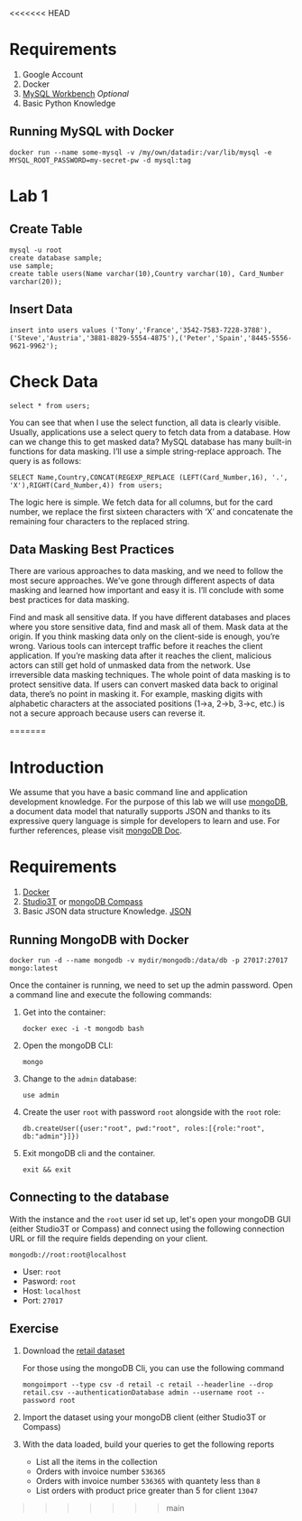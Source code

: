<<<<<<< HEAD
# Requirements

1. Google Account
2. Docker
3. [MySQL Workbench](https://www.mysql.com/products/workbench/) *Optional*
4. Basic Python Knowledge

## Running MySQL with Docker

```
docker run --name some-mysql -v /my/own/datadir:/var/lib/mysql -e MYSQL_ROOT_PASSWORD=my-secret-pw -d mysql:tag
```



# Lab 1

## Create Table
```
mysql -u root
create database sample;
use sample;
create table users(Name varchar(10),Country varchar(10), Card_Number varchar(20));
```

## Insert Data

```
insert into users values ('Tony','France','3542-7583-7228-3788'),('Steve','Austria','3881-8829-5554-4875'),('Peter','Spain','8445-5556-9621-9962');
```

# Check Data

```
select * from users;
```

You can see that when I use the select function, all data is clearly visible. Usually, applications use a select query to fetch data from a database. How can we change this to get masked data? MySQL database has many built-in functions for data masking. I’ll use a simple string-replace approach. The query is as follows:

```
SELECT Name,Country,CONCAT(REGEXP_REPLACE (LEFT(Card_Number,16), '.', 'X'),RIGHT(Card_Number,4)) from users;

```
The logic here is simple. We fetch data for all columns, but for the card number, we replace the first sixteen characters with ‘X’ and concatenate the remaining four characters to the replaced string. 


## Data Masking Best Practices
There are various approaches to data masking, and we need to follow the most secure approaches. We’ve gone through different aspects of data masking and learned how important and easy it is. I’ll conclude with some best practices for data masking.

Find and mask all sensitive data. If you have different databases and places where you store sensitive data, find and mask all of them.
Mask data at the origin. If you think masking data only on the client-side is enough, you’re wrong. Various tools can intercept traffic before it reaches the client application. If you’re masking data after it reaches the client, malicious actors can still get hold of unmasked data from the network.
Use irreversible data masking techniques. The whole point of data masking is to protect sensitive data. If users can convert masked data back to original data, there’s no point in masking it. For example, masking digits with alphabetic characters at the associated positions (1->a, 2->b, 3->c, etc.) is not a secure approach because users can reverse it.


=======
# Introduction

We assume that you have a basic command line  and application development knowledge.
For the purpose of this lab we will use 
[mongoDB](https://www.mongodb.com/), a document data model that naturally supports JSON and thanks to its expressive query language is simple for developers to learn and use.
For further references, please visit [mongoDB Doc](https://docs.mongodb.com/). 

# Requirements

1. [Docker](https://docs.docker.com/engine/install/)
2. [Studio3T](https://studio3t.com/download/) or [mongoDB Compass](https://www.mongodb.com/es/products/compass)
3. Basic JSON data structure Knowledge. [JSON](https://www.w3resource.com/JSON/structures.php)

## Running MongoDB with Docker

```
docker run -d --name mongodb -v mydir/mongodb:/data/db -p 27017:27017 mongo:latest
```

Once the container is running, we need to set up the admin password. Open a command line and execute the following commands:

1. Get into the container:
    ```
    docker exec -i -t mongodb bash
    ```

2. Open the mongoDB CLI:
    ```
    mongo
    ```

3. Change to the `admin` database:
    ```
    use admin
    ```

4. Create the user `root` with password `root` alongside with the `root` role:
    ```
    db.createUser({user:"root", pwd:"root", roles:[{role:"root", db:"admin"}]})
    ```

5. Exit mongoDB cli and the container.
    ```
    exit && exit
    ```

## Connecting to the database

With the instance and the `root` user id set up, let's open your mongoDB GUI (either Studio3T or Compass) and connect using the following connection URL or fill the require fields depending on your client.

```
mongodb://root:root@localhost
```

* User: `root`
* Pasword: `root`
* Host: `localhost`
* Port: `27017`


## Exercise

1. Download the [retail dataset](https://raw.githubusercontent.com/al34n1x/DataScience/master/data/retail.csv)

    For those using the mongoDB Cli, you can use the following command

    ```
    mongoimport --type csv -d retail -c retail --headerline --drop retail.csv --authenticationDatabase admin --username root --password root
    ```

2. Import the dataset using your mongoDB client (either Studio3T or Compass)

3. With the data loaded, build your queries to get the following reports
   * List all the items in the collection
   * Orders with invoice number `536365`
   * Orders with invoice number `536365` with quantety less than `8`
   * List orders with product price greater than 5 for client `13047`

>>>>>>> main

